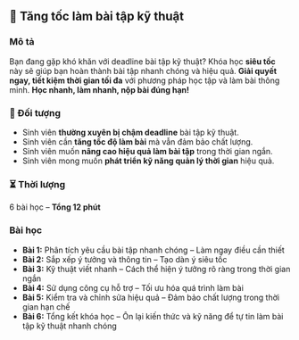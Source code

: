## 🚀 Tăng tốc làm bài tập kỹ thuật

### Mô tả  
Bạn đang gặp khó khăn với deadline bài tập kỹ thuật? Khóa học **siêu tốc** này sẽ giúp bạn hoàn thành bài tập nhanh chóng và hiệu quả. **Giải quyết ngay, tiết kiệm thời gian tối đa** với phương pháp học tập và làm bài thông minh. **Học nhanh, làm nhanh, nộp bài đúng hạn!**

### 🎯 Đối tượng  
- Sinh viên **thường xuyên bị chậm deadline** bài tập kỹ thuật.
- Sinh viên cần **tăng tốc độ làm bài** mà vẫn đảm bảo chất lượng.
- Sinh viên muốn **nâng cao hiệu quả làm bài tập** trong thời gian ngắn.
- Sinh viên mong muốn **phát triển kỹ năng quản lý thời gian** hiệu quả.

### ⏳ Thời lượng  
6 bài học – **Tổng 12 phút**

### Bài học  
- **Bài 1:** Phân tích yêu cầu bài tập nhanh chóng – Làm ngay điều cần thiết  
- **Bài 2:** Sắp xếp ý tưởng và thông tin – Tạo dàn ý siêu tốc  
- **Bài 3:** Kỹ thuật viết nhanh – Cách thể hiện ý tưởng rõ ràng trong thời gian ngắn  
- **Bài 4:** Sử dụng công cụ hỗ trợ – Tối ưu hóa quá trình làm bài  
- **Bài 5:** Kiểm tra và chỉnh sửa hiệu quả – Đảm bảo chất lượng trong thời gian hạn chế  
- **Bài 6:** Tổng kết khóa học – Ôn lại kiến thức và kỹ năng để tự tin làm bài tập kỹ thuật nhanh chóng